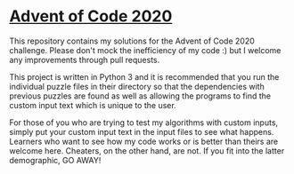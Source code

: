 # [Advent of Code 2020](https://adventofcode.com/2020)

This repository contains my solutions for the Advent of Code 2020 challenge. Please don't mock the inefficiency of my code :) but I welcome any improvements through pull requests.

This project is written in Python 3 and it is recommended that you run the individual puzzle files in their directory so
that the dependencies with previous puzzles are found as well as allowing the programs to find the custom input text
which is unique to the user.

For those of you who are trying to test my algorithms with custom inputs, simply put your custom input text in the input
files to see what happens. Learners who want to see how my code works or is better than theirs are welcome here.
Cheaters, on the other hand, are not. If you fit into the latter demographic, GO AWAY!
